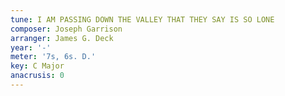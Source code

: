```yaml
---
tune: I AM PASSING DOWN THE VALLEY THAT THEY SAY IS SO LONE
composer: Joseph Garrison
arranger: James G. Deck
year: '-'
meter: '7s, 6s. D.'
key: C Major
anacrusis: 0
---
```

